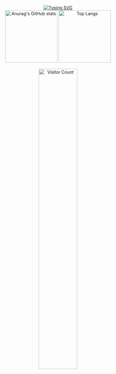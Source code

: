 <!-- 
![Visitor Count](https://profile-counter.glitch.me/milletlovemouse/count.svg)
![Anurag's GitHub stats](https://github-readme-stats.vercel.app/api?username=milletlovemouse&show_icons=true&theme=Default)
![Top Langs](https://github-readme-stats.vercel.app/api/top-langs/?username=milletlovemouse&layout=compact)
-->
<div align="center">
  <a href="https://git.io/typing-svg">
    <img src="https://readme-typing-svg.demolab.com?font=Fira+Code&pause=1000&random=false&width=435&lines=console.log(%22hello+world!%22)" alt="Typing SVG" />
  </a>
</div>
<div align="center">  
  <img height="170px" src="https://github-readme-stats.vercel.app/api?username=milletlovemouse&show_icons=true&theme=Default" alt="Anurag's GitHub stats" />
  <img height="170px" src="https://github-readme-stats.vercel.app/api/top-langs/?username=milletlovemouse&layout=compact" alt="Top Langs" />
</div>
<br />
<div align="center">
  <img width="50%" src="https://profile-counter.glitch.me/milletlovemouse/count.svg" alt="Visitor Count" />
</div>

<!--
**milletlovemouse/milletlovemouse** is a ✨ _special_ ✨ repository because its `README.md` (this file) appears on your GitHub profile.

Here are some ideas to get you started:

- 🔭 I’m currently working on ...
- 🌱 I’m currently learning ...
- 👯 I’m looking to collaborate on ...
- 🤔 I’m looking for help with ...
- 💬 Ask me about ...
- 📫 How to reach me: ...
- 😄 Pronouns: ...
- ⚡ Fun fact: ...
-->
